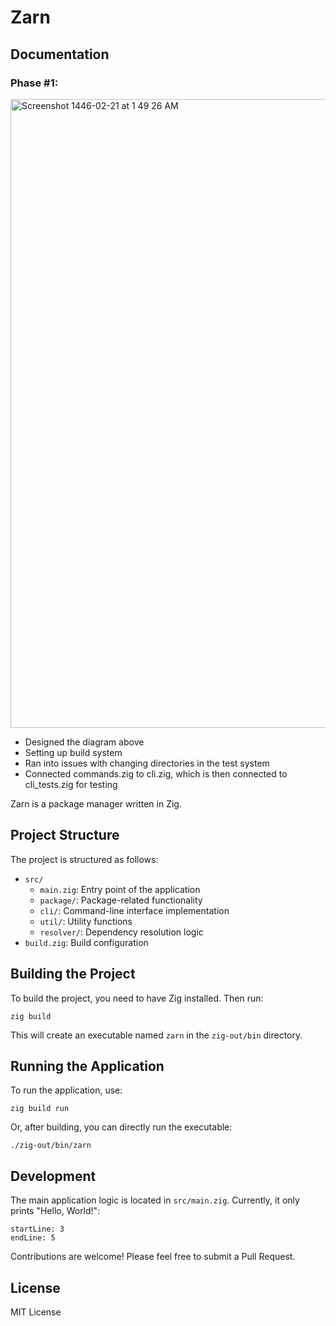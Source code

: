 # Zarn

## Documentation

### Phase #1:
<img width="1006" alt="Screenshot 1446-02-21 at 1 49 26 AM" src="https://github.com/user-attachments/assets/31cd4160-5606-4e0c-b70e-920413fb6caa">

- Designed the diagram above
- Setting up build system
- Ran into issues with changing directories in the test system
- Connected commands.zig to cli.zig, which is then connected to cli_tests.zig for testing


Zarn is a package manager written in Zig.

## Project Structure

The project is structured as follows:

- `src/`
  - `main.zig`: Entry point of the application
  - `package/`: Package-related functionality
  - `cli/`: Command-line interface implementation
  - `util/`: Utility functions
  - `resolver/`: Dependency resolution logic
- `build.zig`: Build configuration

## Building the Project

To build the project, you need to have Zig installed. Then run:

```
zig build
```

This will create an executable named `zarn` in the `zig-out/bin` directory.

## Running the Application

To run the application, use:

```
zig build run
```

Or, after building, you can directly run the executable:

```
./zig-out/bin/zarn
```

## Development

The main application logic is located in `src/main.zig`. Currently, it only prints "Hello, World!":

```zig:src/main.zig
startLine: 3
endLine: 5
```

Contributions are welcome! Please feel free to submit a Pull Request.

## License

MIT License
